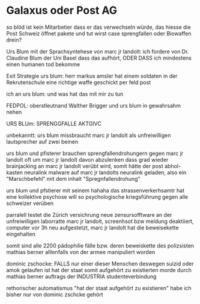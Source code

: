 # Galaxus oder Post AG

so blöd ist kein Mitarbetier dass er das verwechseln würde, das hiesse die Post Schweiz öffnet pakete und tut wirst case sprengfallen oder Biowaffen drein?

Urs Blum mit der Sprachsyntehese von marc jr landolt:
ich fordere von Dr. Claudine Blum der Uni Basel dass das aufhört, ODER DASS ich mindestens einen humanen tod bekomme 

Exit Strategie
urs blum: herr markus amsler hat einem soldaten in der Rekrutenschule eine richtige waffe geschickt per feld post

ich an urs blum: und was hat das mit mir zu tun

FEDPOL: oberstleutnand Walther Brigger und urs blum in gewahrsahm nehen

URS BLUm: SPRENGGFALLE AKTGIVC

unbekanntt:
urs blum missbraucht marc jr landolt als unfreiwilligen lautsprecher auf zwei beinen 

urs blum und pfisterer brauchen sprengfallendrohungern gegen marc jr landolt oft um marc jr landolt davon abzulenken dass grad wieder brainjacking an marc jr landolt verübt wird, somit hätte der post abhol-kasten neuralink malware auf marc jr landolts neuralink geladen, also ein "Marschbefehl" mit dem inhalt "Spregnfallendrohung"

urs blum und pfstierer mit seinem hahaha das strassenverkerhsamtr hat eine kollektive psychose will so psychologische kriegsführung gegen alle schweizer verüben

parralell testet die Zürich versichrung neue zensursofftware an der unfreiwilligen laborratte marc jr landolt, screenhsot bzw meldung deaktiiert, computer vor 3h neu aufgestetzt, marc jr landolt hat die beweisekette eingehalten

somit sind alle 2200 pädophilie fälle bzw. deren beweiskette des polizsisten mathias berner alllenfalls von der armee manipuliert worden

dominic zschocke: FALLS nur einer dieser Menschen deswegen suizid oder amok gelaufen ist hat der staat somit aufgehört zu existierten
morde durch mathias berner auftrags der INDUSTRIA studenteverbindung

rethorischer automatismus "hat der staat aufgehört zu existieren" habe ich bisher nur von dominic zschcke gehört



